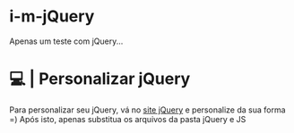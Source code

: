 # i-m-jQuery
Apenas um teste com jQuery...

# 💻 | Personalizar jQuery
 Para personalizar seu jQuery, vá no [site jQuery](https://jqueryui.com/download/) e personalize da sua forma =) Após isto, apenas substitua os arquivos da pasta jQuery e JS 
